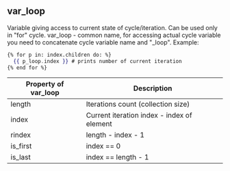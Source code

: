 ## var_loop
Variable giving access to current state of cycle/iteration. Can be used only in "for" cycle. var_loop - common name, for accessing actual cycle variable you need to concatenate cycle variable name and "_loop". Example:

```handlebars
{% for p in: index.children do: %}
  {{ p_loop.index }} # prints number of current iteration
{% end for %}
```

Property of var_loop	| Description
        ---           |    ---
length | Iterations count (collection size)
index | Current iteration index - index of element
rindex | length - index - 1
is_first | index == 0
is_last | index == length - 1
